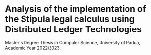 # Analysis of the implementation of the Stipula legal calculus using Distributed Ledger Technologies

Master's Degree Thesis in Computer Science, University of Padua, Academic Year 2022/2023.
